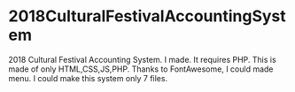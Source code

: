 # 2018CulturalFestivalAccountingSystem
2018 Cultural Festival
Accounting System. I made.
It requires PHP.
This is made of only HTML,CSS,JS,PHP.
Thanks to FontAwesome, I could made menu.
I could make this system only 7 files.
